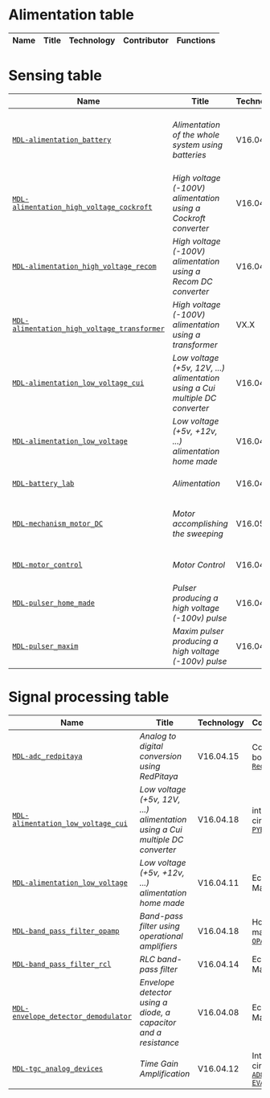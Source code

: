 # Alimentation table
| Name | Title | Technology | Contributor | Functions |
|------|-------|------------|-------------|-----------|

# Sensing table
| Name | Title | Technology | Contributor | Functions |
|------|-------|------------|-------------|-----------|
|[`MDL-alimentation_battery`](../../modules/MDL-alimentation_battery "Alimentation of the whole system using batteries")|_Alimentation of the whole system using batteries_|V16.04.18|Echopen Made using two 9V batteries serially connected|###|[`FCT-sensing`](../../functions/FCT-sensing) [`FCT-user_interfacing`](../../functions/FCT-user_interfacing)|###|
|[`MDL-alimentation_high_voltage_cockroft`](../../modules/MDL-alimentation_high_voltage_cockroft "High voltage (-100V) alimentation using a Cockroft converter")|_High voltage (-100V) alimentation using a Cockroft converter_|V16.04.11|Echopen Made|[`Jerome`](../../contributors/CTB-jerome) [`Gerard`](../../contributors/CTB-gerard)|[`FCT-sensing_emitting`](../../functions/FCT-sensing_emitting)|###|
|[`MDL-alimentation_high_voltage_recom`](../../modules/MDL-alimentation_high_voltage_recom "High voltage (-100V) alimentation using a Recom DC converter")|_High voltage (-100V) alimentation using a Recom DC converter_|V16.04.18|integrated circuit [`R05-100B`](http://www.digikey.fr/product-detail/fr/recom-power/R05-100B/945-2051-5-ND/3776798)|###|[`FCT-sensing_emitting`](../../functions/FCT-sensing_emitting)|###|
|[`MDL-alimentation_high_voltage_transformer`](../../modules/MDL-alimentation_high_voltage_transformer "High voltage (-100V) alimentation using a transformer")|_High voltage (-100V) alimentation using a transformer_|VX.X|hand made|###|[`FCT-sensing_emitting`](../../functions/FCT-sensing_emitting)|###|
|[`MDL-alimentation_low_voltage_cui`](../../modules/MDL-alimentation_low_voltage_cui "Low voltage (+5v, 12V, ...) alimentation using a Cui multiple DC converter")|_Low voltage (+5v, 12V, ...) alimentation using a Cui multiple DC converter_|V16.04.18|integrated circuit [`PYB30-Q24`](http://www.cui.com/product/resource/pyb30-u.pdf)|###|[`FCT-sensing`](../../functions/FCT-sensing) [`FCT-signal_processing`](../../functions/FCT-signal_processing)|###|
|[`MDL-alimentation_low_voltage`](../../modules/MDL-alimentation_low_voltage "Low voltage (+5v, +12v, ...) alimentation home made")|_Low voltage (+5v, +12v, ...) alimentation home made_|V16.04.11|Echopen Made|[`Jerome`](../../contributors/CTB-jerome) [`Gerard `](../../contributors/CTB-gerard)|[`FCT-sensing`](../../functions/FCT-sensing) [`FCT-signal_processing`](../../functions/FCT-signal_processing)|###|
|[`MDL-battery_lab`](../../modules/MDL-battery_lab "Alimentation")|_Alimentation_|V16.04.18|Commercial System [`Velleman`](http://www.velleman.eu/products/view/?country=fr&lang=fr&id=417650)|###|[`FCT-sensing`](../../functions/FCT-sensing) [`FCT-user_interfacing`](../../functions/FCT-user_interfacing)|###|
|[`MDL-mechanism_motor_DC`](../../modules/MDL-mechanism_motor_DC "Motor accomplishing the sweeping")|_Motor accomplishing the sweeping_|V16.05.02|motor [`RB-Pol-123`](http://www.robotshop.com/media/files/pdf/datasheet-1442.pdf) integrated circuit [`encodor`](http://www.robotshop.com/ca/fr/moteur-12v-engrenage-191-avec-encodeur-64-cpr.html)|[`Jerome`](../../contributors/CTB-jerome)|[`FCT-sensing_sweeping`](../../functions/FCT-sensing_sweeping)|###|
|[`MDL-motor_control`](../../modules/MDL-motor_control "Motor Control")|_Motor Control_|V16.04.15|Echopen Made and Arduino|###|[`FCT-sensing_sweeping`](../../functions/FCT-sensing_sweeping)|###|
|[`MDL-pulser_home_made`](../../modules/MDL-pulser_home_made "Pulser producing a high voltage (-100v) pulse")|_Pulser producing a high voltage (-100v) pulse_|V16.04.12|Echopen Made|###|[`FCT-sensing_emitting`](../../functions/FCT-sensing_emitting)|###|
|[`MDL-pulser_maxim`](../../modules/MDL-pulser_maxim "Maxim pulser producing a high voltage (-100v) pulse")|_Maxim pulser producing a high voltage (-100v) pulse_|V16.04.12|integrated circuit [`MAX4940`](http://www.mouser.com/ds/2/256/MAX4940EVKIT-MAX4940MB-477818.pdf)|###|[`FCT-sensing_emitting`](../../functions/FCT-sensing_emitting)|###|
# Signal processing table
| Name | Title | Technology | Contributor | Functions |
|------|-------|------------|-------------|-----------|
|[`MDL-adc_redpitaya`](../../modules/MDL-adc_redpitaya "Analog to digital conversion using RedPitaya")|_Analog to digital conversion using RedPitaya_|V16.04.15|Commercial board [`RedPitaya`](http://redpitaya.com/)|###|[`FCT-signal_processing_calculating_pixels`](../../functions/FCT-signal_processing_calculating_pixels)|###|
|[`MDL-alimentation_low_voltage_cui`](../../modules/MDL-alimentation_low_voltage_cui "Low voltage (+5v, 12V, ...) alimentation using a Cui multiple DC converter")|_Low voltage (+5v, 12V, ...) alimentation using a Cui multiple DC converter_|V16.04.18|integrated circuit [`PYB30-Q24`](http://www.cui.com/product/resource/pyb30-u.pdf)|###|[`FCT-sensing`](../../functions/FCT-sensing) [`FCT-signal_processing`](../../functions/FCT-signal_processing)|###|
|[`MDL-alimentation_low_voltage`](../../modules/MDL-alimentation_low_voltage "Low voltage (+5v, +12v, ...) alimentation home made")|_Low voltage (+5v, +12v, ...) alimentation home made_|V16.04.11|Echopen Made|[`Jerome`](../../contributors/CTB-jerome) [`Gerard `](../../contributors/CTB-gerard)|[`FCT-sensing`](../../functions/FCT-sensing) [`FCT-signal_processing`](../../functions/FCT-signal_processing)|###|
|[`MDL-band_pass_filter_opamp`](../../modules/MDL-band_pass_filter_opamp "Band-pass filter using operational amplifiers")|_Band-pass filter using operational amplifiers_|V16.04.18|Home made using [`OPA625`](http://www.ti.com/product/OPA625)|[`BM`](../../contributors/CTB-BM)|[`FCT-signal_processing_filtering`](../../functions/FCT-signal_processing_filtering)|###|
|[`MDL-band_pass_filter_rcl`](../../modules/MDL-band_pass_filter_rcl "RLC band-pass filter")|_RLC band-pass filter_|V16.04.14|Echopen Made|[`Jerome`](../../contributors/CTB-jerome) [`Michel`](../../contributors/CTB-michel)|[`FCT-signal_processing_filtering`](../../functions/FCT-signal_processing_filtering)|###|
|[`MDL-envelope_detector_demodulator`](../../modules/MDL-envelope_detector_demodulator "Envelope detector using a diode, a capacitor and a resistance")|_Envelope detector using a diode, a capacitor and a resistance_|V16.04.08|Echopen Made|[`Farad`](../../contributors/CTB-Farad)|[`FCT-signal_processing_envelop_detecting`](../../functions/FCT-signal_processing_envelop_detecting)|###|
|[`MDL-tgc_analog_devices`](../../modules/MDL-tgc_analog_devices "Time Gain Amplification")|_Time Gain Amplification_|V16.04.12|Integrated circuit [`AD8331 EVALZ`](http://www.analog.com/media/en/technical-documentation/evaluation-documentation/154207235AD8331EB_a.pdf)|[`BM`](../../contributors/CTB-bm)|[`FCT-signal_processing_amplifying_time_gain_compensation`](../../functions/FCT-signal_processing_amplifying_time_gain_compensation)|###|
